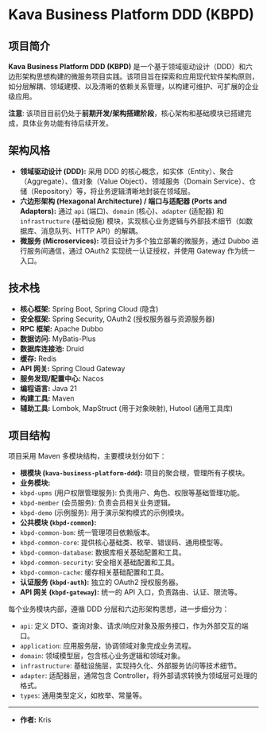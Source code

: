 # Kava Business Platform DDD (KBPD)

## 项目简介

**Kava Business Platform DDD (KBPD)** 是一个基于领域驱动设计（DDD）和六边形架构思想构建的微服务项目实践。该项目旨在探索和应用现代软件架构原则，如分层解耦、领域建模、以及清晰的依赖关系管理，以构建可维护、可扩展的企业级应用。

**注意**: 该项目目前仍处于**前期开发/架构搭建阶段**，核心架构和基础模块已搭建完成，具体业务功能有待后续开发。

## 架构风格

*   **领域驱动设计 (DDD):** 采用 DDD 的核心概念，如实体（Entity）、聚合（Aggregate）、值对象（Value Object）、领域服务（Domain Service）、仓储（Repository）等，将业务逻辑清晰地封装在领域层。
*   **六边形架构 (Hexagonal Architecture) / 端口与适配器 (Ports and Adapters):** 通过 `api` (端口)、`domain` (核心)、`adapter` (适配器) 和 `infrastructure` (基础设施) 模块，实现核心业务逻辑与外部技术细节（如数据库、消息队列、HTTP API）的解耦。
*   **微服务 (Microservices):** 项目设计为多个独立部署的微服务，通过 Dubbo 进行服务间通信，通过 OAuth2 实现统一认证授权，并使用 Gateway 作为统一入口。

## 技术栈

*   **核心框架:** Spring Boot, Spring Cloud (隐含)
*   **安全框架:** Spring Security, OAuth2 (授权服务器与资源服务器)
*   **RPC 框架:** Apache Dubbo
*   **数据访问:** MyBatis-Plus
*   **数据库连接池:** Druid
*   **缓存:** Redis
*   **API 网关:** Spring Cloud Gateway
*   **服务发现/配置中心:** Nacos
*   **编程语言:** Java 21
*   **构建工具:** Maven
*   **辅助工具:** Lombok, MapStruct (用于对象映射), Hutool (通用工具库)

## 项目结构

项目采用 Maven 多模块结构，主要模块划分如下：

*   **根模块 (`kava-business-platform-ddd`):** 项目的聚合根，管理所有子模块。
*   **业务模块:**
  *   `kbpd-upms` (用户权限管理服务): 负责用户、角色、权限等基础管理功能。
  *   `kbpd-member` (会员服务): 负责会员相关业务逻辑。
  *   `kbpd-demo` (示例服务): 用于演示架构模式的示例模块。
*   **公共模块 (`kbpd-common`):**
  *   `kbpd-common-bom`: 统一管理项目依赖版本。
  *   `kbpd-common-core`: 提供核心基础类、枚举、错误码、通用模型等。
  *   `kbpd-common-database`: 数据库相关基础配置和工具。
  *   `kbpd-common-security`: 安全相关基础配置和工具。
  *   `kbpd-common-cache`: 缓存相关基础配置和工具。
*   **认证服务 (`kbpd-auth`):** 独立的 OAuth2 授权服务器。
*   **API 网关 (`kbpd-gateway`):** 统一的 API 入口，负责路由、认证、限流等。

每个业务模块内部，遵循 DDD 分层和六边形架构思想，进一步细分为：

*   `api`: 定义 DTO、查询对象、请求/响应对象及服务接口，作为外部交互的端口。
*   `application`: 应用服务层，协调领域对象完成业务流程。
*   `domain`: 领域模型层，包含核心业务逻辑和领域对象。
*   `infrastructure`: 基础设施层，实现持久化、外部服务访问等技术细节。
*   `adapter`: 适配器层，通常包含 Controller，将外部请求转换为领域层可处理的格式。
*   `types`: 通用类型定义，如枚举、常量等。


---

*   **作者:** Kris
